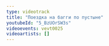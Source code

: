 ```yaml
---
type: videotrack
title: "Поездка на багги по пустыне"
youtubeId: "5_BzUOrSW3s"
videoevents: vevt0025
videoartists: []
---
```

